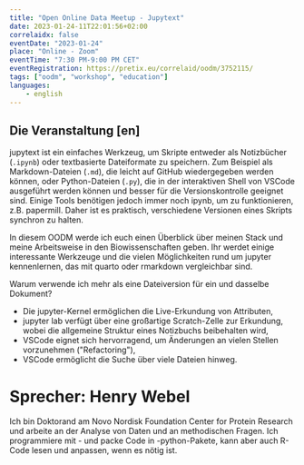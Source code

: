 ```yaml
---
title: "Open Online Data Meetup - Jupytext"
date: 2023-01-24-11T22:01:56+02:00
correlaidx: false
eventDate: "2023-01-24"
place: "Online - Zoom"
eventTime: "7:30 PM-9:00 PM CET"
eventRegistration: https://pretix.eu/correlaid/oodm/3752115/ 
tags: ["oodm", "workshop", "education"]
languages: 
    - english
---
```


## Die Veranstaltung [en]

jupytext ist ein einfaches Werkzeug, um Skripte entweder als Notizbücher (`.ipynb`) oder textbasierte Dateiformate zu speichern. Zum Beispiel als Markdown-Dateien (`.md`), die leicht auf GitHub wiedergegeben werden können, oder Python-Dateien (`.py`), die in der interaktiven Shell von VSCode ausgeführt werden können und besser für die Versionskontrolle geeignet sind. Einige Tools benötigen jedoch immer noch ipynb, um zu funktionieren, z.B. papermill. Daher ist es praktisch, verschiedene Versionen eines Skripts synchron zu halten.

In diesem OODM werde ich euch einen Überblick über meinen Stack und meine Arbeitsweise in den Biowissenschaften geben. Ihr werdet einige interessante Werkzeuge und die vielen Möglichkeiten rund um jupyter kennenlernen, das mit quarto oder rmarkdown vergleichbar sind.

Warum verwende ich mehr als eine Dateiversion für ein und dasselbe Dokument?
- Die jupyter-Kernel ermöglichen die Live-Erkundung von Attributen,
- jupyter lab verfügt über eine großartige Scratch-Zelle zur Erkundung, wobei die allgemeine Struktur eines Notizbuchs beibehalten wird,
- VSCode eignet sich hervorragend, um Änderungen an vielen Stellen vorzunehmen ("Refactoring"),
- VSCode ermöglicht die Suche über viele Dateien hinweg.

# Sprecher: Henry Webel

Ich bin Doktorand am Novo Nordisk Foundation Center for Protein Research und arbeite an der Analyse von Daten und an methodischen Fragen. Ich programmiere mit - und packe Code in -python-Pakete, kann aber auch R-Code lesen und anpassen, wenn es nötig ist.
